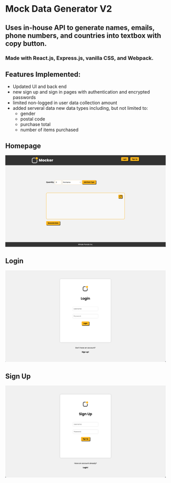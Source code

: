 # Mock Data Generator V2

## Uses in-house API to generate names, emails, phone numbers, and countries into textbox with copy button.

### Made with React.js, Express.js, vanilla CSS, and Webpack.

## Features Implemented:
- Updated UI and back end
- new sign up and sign in pages with authentication and encrypted passwords
- limited non-logged in user data collection amount
- added serveral data new data types including, but not limited to:
  - gender
  - postal code 
  - purchase total 
  - number of items purchased


## Homepage

![](media/Screen%20Shot%202023-01-27%20at%208.23.18%20AM.png)

## Login

![](media/Screen%20Shot%202023-01-27%20at%208.24.05%20AM.png)

## Sign Up

![](media/Screen%20Shot%202023-01-27%20at%208.24.15%20AM.png)
